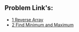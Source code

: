 ## Problem Link's:
 - <a href = "https://practice.geeksforgeeks.org/problems/reverse-an-array/0#">1 Reverse Array </a>
 -  <a href = "https://practice.geeksforgeeks.org/problems/find-minimum-and-maximum-element-in-an-array4428/1#">2 Find Minimum and Maximum </a>
